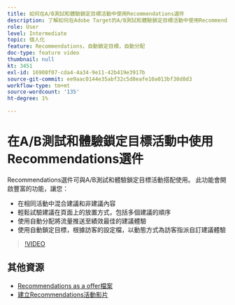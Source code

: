 ```yaml
---
title: 如何在A/B測試和體驗鎖定目標活動中使用Recommendations選件
description: 了解如何在Adobe Target的A/B測試和體驗鎖定目標活動中使用Recommendations選件。
role: User
level: Intermediate
topic: 個人化
feature: Recommendations，自動鎖定目標，自動分配
doc-type: feature video
thumbnail: null
kt: 3451
exl-id: 16908f07-cda4-4a34-9e11-42b419e3917b
source-git-commit: ee9aac0144e35abf32c5d8eafe10a013bf30d8d3
workflow-type: tm+mt
source-wordcount: '135'
ht-degree: 1%

---
```


# 在A/B測試和體驗鎖定目標活動中使用Recommendations選件

Recommendations選件可與A/B測試和體驗鎖定目標活動搭配使用。 此功能會開啟豐富的功能，讓您：

* 在相同活動中混合建議和非建議內容
* 輕鬆試驗建議在頁面上的放置方式，包括多個建議的順序
* 使用自動分配將流量推送至績效最佳的建議體驗
* 使用自動鎖定目標，根據訪客的設定檔，以動態方式為訪客指派自訂建議體驗

>[!VIDEO](https://video.tv.adobe.com/v/28878?quality=12)

## 其他資源

* [Recommendations as a offer檔案](https://docs.adobe.com/content/help/en/target/using/recommendations/recommendations-as-an-offer.html)
* [建立Recommendations活動影片](create-a-recommendations-activity.md)
